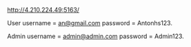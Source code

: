 http://4.210.224.49:5163/

User
username = an@gmail.com
password = Antonhs123.

Admin
username = admin@admin.com
password = Admin123.
